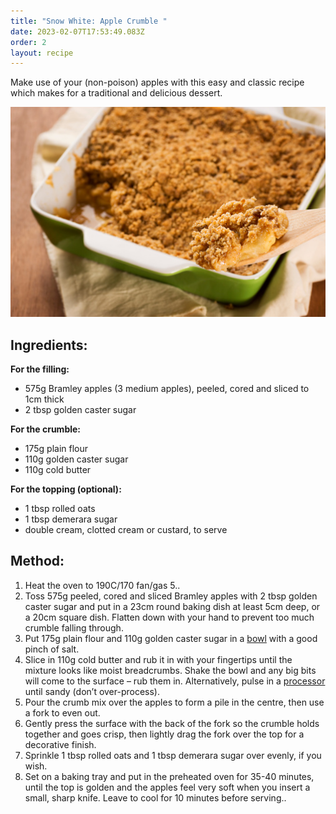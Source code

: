 ```yaml
---
title: "Snow White: Apple Crumble "
date: 2023-02-07T17:53:49.083Z
order: 2
layout: recipe
---
```

Make use of your (non-poison) apples with this easy and classic recipe which makes for a traditional and delicious dessert.

![Apple crumble ](../uploads/istockphoto-175242538-170667a.jpg)

## Ingredients:

**F﻿or the filling:**

* 575g Bramley apples (3 medium apples), peeled, cored and sliced to 1cm thick
* 2 tbsp golden caster sugar

**F﻿or the crumble:**

* 175g plain flour
* 110g golden caster sugar
* 110g cold butter

**F﻿or the topping (optional):**

* 1 tbsp rolled oats
* 1 tbsp demerara sugar
* double cream, clotted cream or custard, to serve

## M﻿ethod:

1. Heat the oven to 190C/170 fan/gas 5..
2. Toss 575g peeled, cored and sliced Bramley apples with 2 tbsp golden caster sugar and put in a 23cm round baking dish at least 5cm deep, or a 20cm square dish. Flatten down with your hand to prevent too much crumble falling through.
3. Put 175g plain flour and 110g golden caster sugar in a [bowl](https://www.bbcgoodfood.com/content/top-five-mixing-bowls) with a good pinch of salt.
4. Slice in 110g cold butter and rub it in with your fingertips until the mixture looks like moist breadcrumbs. Shake the bowl and any big bits will come to the surface – rub them in. Alternatively, pulse in a [processor](https://www.bbcgoodfood.com/content/test-five-best-food-processors) until sandy (don’t over-process).
5. Pour the crumb mix over the apples to form a pile in the centre, then use a fork to even out.
6. Gently press the surface with the back of the fork so the crumble holds together and goes crisp, then lightly drag the fork over the top for a decorative finish.
7. Sprinkle 1 tbsp rolled oats and 1 tbsp demerara sugar over evenly, if you wish.
8. Set on a baking tray and put in the preheated oven for 35-40 minutes, until the top is golden and the apples feel very soft when you insert a small, sharp knife. Leave to cool for 10 minutes before serving..